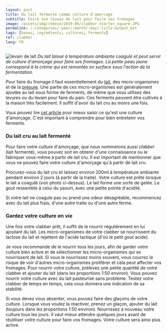 ```yaml
---
layout: post
title: Du lait fermenté comme culture d'amorcage
subtitle: Faire son levain de lait pour faire ses fromages
image: /assets/img/cheese/2019-06/clabber-starter_square.JPG
permalink: /:categories/:year/:month/:day/:title:output_ext
tags: [bases, ingredients, cultures, ferments]
ref: clabber
lang: FR
---
```


![levain de lait]({{site.baseurl}}/assets/img/cheese/2019-06/clabber-starter.JPG)
*Du lait laissé à température ambiante coagulé et peut servir de culture d'amorçage pour faire ses fromages. 
La petite peau jaune correspond à la crème qui est remontée en surface sous l'action de la fermentation.*

<!--excerpt.start-->
Pour faire du fromage il faut essentiellement du [lait]({{site.baseurl}}/2019/03/02/lait-cru.html), des micro-organismes et de la [présure]({{site.baseurl}}/bases.html).
Une partie de ces micro-organismes est généralement ajoutée au lait sous forme de ferments, de même que vous utilisez des 
levures ou du levain pour faire du pain.
Ces ferments peuvent être cultivés à la maison très facilement. Il suffit d'avoir du lait cru au moins une fois.
<!--excerpt.end-->

Vous pouvez lire [cet article]({{site.baseurl}}/2019/05/22/culture-de-demarrage.html) pour mieux saisir ce qu'est une culture d'amorçage.
C'est important à comprendre pour bien entretenir vos ferments.

### Du lait cru au lait fermenté

Pour faire votre culture d'amorçage, que nous nommerons aussi *clabber* (lait fermenté), vous pouvez soit en obtenir d'une connaissance ou le fabriquer vous-même à partir de lait cru.
Il est important de mentionner que vous ne pouvez faire votre culture d'amorçage qu'à partir de lait cru.

Procurez-vous du lait cru et laissez environ 200ml à température ambiante pendant environ 2 jours (à partir de la traite).
Votre culture est prête lorsque le lait a coagulé (voir photo ci-dessus).
Le lait forme une sorte de gelée. Le gout ressemble à celui du yaourt, avec une petite pointe d'acidité.

Si votre lait ne coagule pas ou prend une odeur désagréable, recommencez avec du lait plus frais, d'une autre traite ou d'une autre ferme.


### Gardez votre culture en vie

Une fois votre clabber prêt, il suffit de le nourrir régulièrement en lui ajoutant du lait.
Les micro-organismes de votre clabber se nourrissent du lactose du lait et rejettent de l'acide lactique (d'où le petit gout acide).

Je vous recommande de le nourrir tous les jours, afin de garder votre culture bien active et de sélectionner les micro-organismes qui se nourrissent de lait.
Si vous le nourrissez moins souvent, vous courrez le risque de voir d'autres micro-organismes proliférer et cela peut affecter vos fromages.
Pour nourrir votre culture, prélevez une petite quantité de votre clabber et ajouter du lait (dans les proportions 1:50 environ).
Vous pouvez nourrir votre culture avec du lait pasteurisé sans problème.
Testez votre clabber de temps en temps, cela vous donnera une indication de sa stabilité.

Si vous devez vous absenter, vous pouvez faire des glaçons de votre culture.
Lorsque vous voulez la réactiver, prenez un glaçon, ajouter du lait (toujours dans les proportions 1:50 environ). Nourrissez à nouveau votre culture tous les jours.
Il vaut mieux attendre quelques jours avant de réutiliser votre culture pour faire vos fromages. Votre culture sera ainsi plus active.

